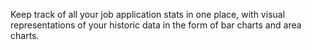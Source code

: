 Keep track of all your job application stats in one place,
with visual representations of your historic data in the form 
of bar charts and area charts.